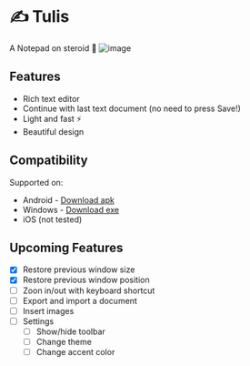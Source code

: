 # ✍️ Tulis

A Notepad on steroid 💪
![image](https://user-images.githubusercontent.com/17674038/204127779-8c65119f-a84e-43a0-a36a-fa4a5da8b42d.png)

## Features
- Rich text editor
- Continue with last text document (no need to press Save!)
- Light and fast ⚡
- Beautiful design

## Compatibility
Supported on:
- Android - [Download apk](https://github.com/harysuryanto/tulis/files/10097916/Tulis.v1.0.0.apk.zip)
- Windows - [Download exe](https://github.com/harysuryanto/tulis/files/10097906/Tulis.v1.0.0.zip)
- iOS (not tested)

## Upcoming Features
- [x] Restore previous window size
- [x] Restore previous window position
- [ ] Zoon in/out with keyboard shortcut
- [ ] Export and import a document
- [ ] Insert images
- [ ] Settings
  - [ ] Show/hide toolbar
  - [ ] Change theme
  - [ ] Change accent color
